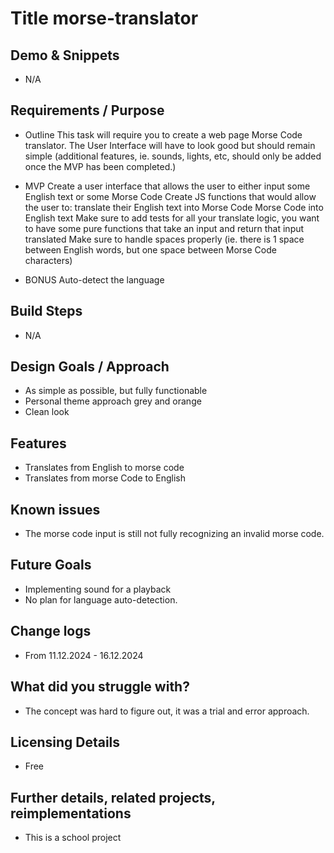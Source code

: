 # Title morse-translator

## Demo & Snippets

-   N/A

## Requirements / Purpose

-   Outline
This task will require you to create a web page Morse Code translator. The User Interface will have to look good but should remain simple (additional features, ie. sounds, lights, etc, should only be added once the MVP has been completed.)

-  MVP
Create a user interface that allows the user to either input some English text or some Morse Code
Create JS functions that would allow the user to:
translate their English text into Morse Code
Morse Code into English text
Make sure to add tests for all your translate logic, you want to have some pure functions that take an input and return that input translated
Make sure to handle spaces properly (ie. there is 1 space between English words, but one space between Morse Code characters)

-  BONUS
Auto-detect the language

## Build Steps

-   N/A

## Design Goals / Approach

-   As simple as possible, but fully functionable
-   Personal theme approach grey and orange
-   Clean look

## Features

-   Translates from English to morse code
-   Translates from morse Code to English

## Known issues

-   The morse code input is still not fully recognizing an invalid morse code.

## Future Goals

-   Implementing sound for a playback
-   No plan for language auto-detection. 

## Change logs

-   From 11.12.2024 - 16.12.2024

## What did you struggle with?

-   The concept was hard to figure out, it was a trial and error approach.

## Licensing Details

-   Free

## Further details, related projects, reimplementations

-   This is a school project

